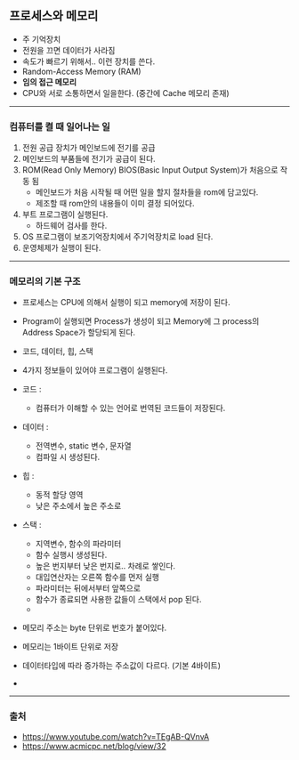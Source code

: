 ## 프로세스와 메모리

- 주 기억장치
- 전원을 끄면 데이터가 사라짐
- 속도가 빠르기 위해서.. 이런 장치를 쓴다.
- Random-Access Memory (RAM)
- **임의 접근 메모리**
- CPU와 서로 소통하면서 일을한다. (중간에 Cache 메모리 존재)

---

### 컴퓨터를 켤 때 일어나는 일

1. 전원 공급 장치가 메인보드에 전기를 공급
2. 메인보드의 부품들에 전기가 공급이 된다.
3. ROM(Read Only Memory) BIOS(Basic Input Output System)가 처음으로 작동 됨
   - 메인보드가 처음 시작될 때 어떤 일을 할지 절차들을 rom에 담고있다.
   - 제조할 때 rom안의 내용들이 이미 결정 되어있다.
4. 부트 프로그램이 실행된다.
   - 하드웨어 검사를 한다.
5. OS 프로그램이 보조기억장치에서 주기억장치로 load 된다.
6. 운영체제가 실행이 된다.

---

### 메모리의 기본 구조

- 프로세스는 CPU에 의해서 실행이 되고 memory에 저장이 된다.
- Program이 실행되면 Process가 생성이 되고 Memory에 그 process의 Address Space가 할당되게 된다.
- 코드, 데이터, 힙, 스택
- 4가지 정보들이 있어야 프로그램이 실행된다.
- 코드 :
  - 컴퓨터가 이해할 수 있는 언어로 번역된 코드들이 저장된다.
- 데이터 : 
  - 전역변수, static 변수, 문자열
  - 컴파일 시 생성된다.
- 힙 :
  - 동적 할당 영역
  - 낮은 주소에서 높은 주소로
- 스택 :
  - 지역변수, 함수의 파라미터
  - 함수 실행시 생성된다.
  - 높은 번지부터 낮은 번지로.. 차례로 쌓인다.
  - 대입연산자는 오른쪽 함수를 먼저 실행
  - 파라미터는 뒤에서부터 앞쪽으로
  - 함수가 종료되면 사용한 값들이 스택에서 pop 된다.
  - 

- 메모리 주소는 byte 단위로 번호가 붙어있다.
- 메모리는 1바이트 단위로 저장
- 데이터타입에 따라 증가하는 주소값이 다르다. (기본 4바이트)
- 

---

### 출처

- https://www.youtube.com/watch?v=TEgAB-QVnvA
- https://www.acmicpc.net/blog/view/32

